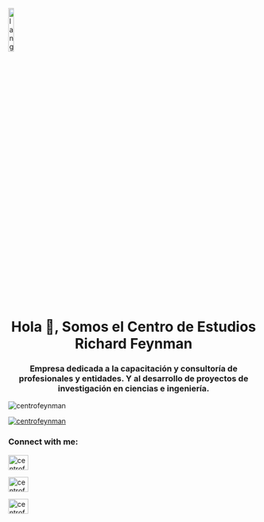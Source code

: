 <p align="left"><img width=15%" src="https://github.com/alansmathew/alansmathew/raw/master/lang.gif" alt="lang image here" /></p>
<h1 align="center">Hola 👋, Somos el Centro de Estudios Richard Feynman</h1>
<h3 align="center">Empresa dedicada a la capacitación y consultoría de profesionales y entidades. Y al desarrollo de proyectos de investigación en ciencias e ingeniería.</h3>

<p align="left"> <img src="https://komarev.com/ghpvc/?username=centrofeynman&label=Profile%20views&color=0e75b6&style=flat" alt="centrofeynman" /> </p>

<p align="left"> <a href="https://twitter.com/centrofeynman" target="blank"><img src="https://img.shields.io/twitter/follow/centrofeynman?logo=twitter&style=for-the-badge" alt="centrofeynman" /></a> </p>

<h3 align="left">Connect with me:</h3>
<p align="left">
<a href="https://twitter.com/centrofeynman" target="blank"><img align="center" src="https://raw.githubusercontent.com/rahuldkjain/github-profile-readme-generator/neutral-icons/src/images/icons/Social/twitter.svg" alt="centrofeynman" height="30" width="40" /></a>
  
<a href="https://linkedin.com/in/centrofeynman" target="blank"><img align="center" src="https://raw.githubusercontent.com/rahuldkjain/github-profile-readme-generator/neutral-icons/src/images/icons/Social/linked-in-alt.svg" alt="centrofeynman" height="30" width="40" /></a>

<a href="https://fb.com/centrofeynman" target="blank"><img align="center" src="https://raw.githubusercontent.com/rahuldkjain/github-profile-readme-generator/neutral-icons/src/images/icons/Social/facebook.svg" alt="centrofeynman" height="30" width="40" /></a>
</p>



<!---
centrofeynman/centrofeynman is a ✨ special ✨ repository because its `README.md` (this file) appears on your GitHub profile.
You can click the Preview link to take a look at your changes.
--->
